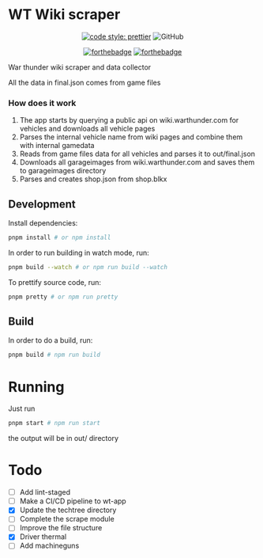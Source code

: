 # WT Wiki scraper
<p align="center">
  <a href="https://github.com/prettier/prettier"><img alt="code style: prettier" src="https://img.shields.io/badge/code_style-prettier-ff69b4.svg"></a>
  <img alt="GitHub" src="https://img.shields.io/github/license/natgo/wt-wiki-scraper">
</p>

<p align="center">
  <a href="https://forthebadge.com/"><img src="https://forthebadge.com/images/badges/made-with-typescript.svg" alt="forthebadge"/></a>
  <a href="https://forthebadge.com/"><img src="https://forthebadge.com/images/badges/open-source.svg" alt="forthebadge"/></a>
</p>
War thunder wiki scraper and data collector

All the data in final.json comes from game files

### How does it work
1. The app starts by querying a public api on wiki.warthunder.com for vehicles and downloads all vehicle pages
2. Parses the internal vehicle name from wiki pages and combine them with internal gamedata
3. Reads from game files data for all vehicles and parses it to out/final.json 
4. Downloads all garageimages from wiki.warthunder.com and saves them to garageimages directory
5. Parses and creates shop.json from shop.blkx

## Development

Install dependencies:

```bash
pnpm install # or npm install
```

In order to run building in watch mode, run:

```bash
pnpm build --watch # or npm run build --watch
```


To prettify source code, run:

```bash
pnpm pretty # or npm run pretty
```

## Build

In order to do a build, run:

```bash
pnpm build # npm run build
```

# Running

Just run 

```bash
pnpm start # npm run start
```

the output will be in out/ directory

# Todo
- [ ] Add lint-staged
- [ ] Make a CI/CD pipeline to wt-app
- [x] Update the techtree directory
- [ ] Complete the scrape module
- [ ] Improve the file structure
- [x] Driver thermal
- [ ] Add machineguns
